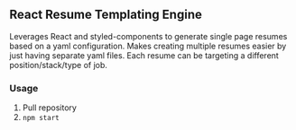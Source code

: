 ## React Resume Templating Engine

Leverages React and styled-components to generate single page resumes based on a yaml configuration. Makes creating multiple resumes easier by just having separate yaml files. Each resume can be targeting a different position/stack/type of job.

### Usage

1. Pull repository
1. `npm start`